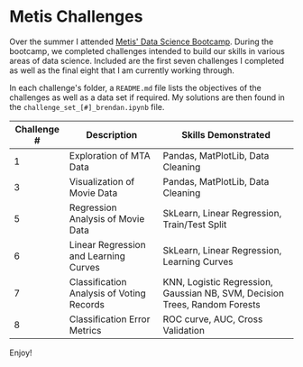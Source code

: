 # Metis Challenges

Over the summer I attended [Metis' Data Science Bootcamp](http://www.thisismetis.com/data-science-bootcamps "Metis' Bootcamp Page").
During the bootcamp, we completed challenges intended to build our skills in various areas of data science. 
Included are the first seven challenges I completed as well as the final eight that I am currently working through.

In each challenge's folder, a `README.md` file lists the objectives of the challenges as well as a data set if required. 
My solutions are then found in the `challenge_set_[#]_brendan.ipynb` file.

| Challenge # | Description                                | Skills Demonstrated                                                        |
| ----------- | ------------------------------------------ | -------------------------------------------------------------------------- |
| 1           | Exploration of MTA Data                    | Pandas, MatPlotLib, Data Cleaning                                          |
| 3           | Visualization of Movie Data                | Pandas, MatPlotLib, Data Cleaning                                          |
| 5           | Regression Analysis of Movie Data          | SkLearn, Linear Regression, Train/Test Split                               |
| 6           | Linear Regression and Learning Curves      | SkLearn, Linear Regression, Learning Curves                                |
| 7           | Classification Analysis of Voting Records  | KNN, Logistic Regression, Gaussian NB, SVM, Decision Trees, Random Forests |
| 8           | Classification Error Metrics               | ROC curve, AUC, Cross Validation                                           |


Enjoy!
